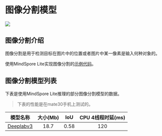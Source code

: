 ﻿# 图像分割模型

<a href="https://gitee.com/mindspore/docs/blob/r1.7/docs/lite/docs/source_zh_cn/image_segmentation_lite.md" target="_blank"><img src="https://mindspore-website.obs.cn-north-4.myhuaweicloud.com/website-images/r1.7/resource/_static/logo_source.png"></a>

## 图像分割介绍

图像分割是用于检测目标在图片中的位置或者图片中某一像素是输入何种对象的。

使用MindSpore Lite实现图像分割的[示例代码](https://gitee.com/mindspore/models/tree/r1.7/official/lite/image_segmentation)。

## 图像分割模型列表

下表是使用MindSpore Lite推理的部分图像分割模型的数据。

> 下表的性能是在mate30手机上测试的。

| 模型名称               | 大小(Mb) | IoU | CPU 4线程时延(ms) |
|-----------------------| :------: | :-------: | :------: |
| [Deeplabv3](https://download.mindspore.cn/model_zoo/official/lite/deeplabv3_lite/deeplabv3.ms) | 18.7 | 0.58 | 120 |

